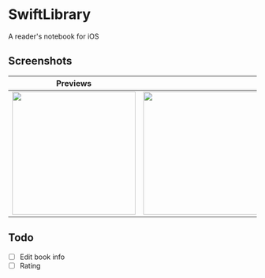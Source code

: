 # SwiftLibrary
A reader's notebook for iOS

## Screenshots

| Previews |  |  |
| ------------- | ------------- | ------------- |
|<img width="250px" src="https://user-images.githubusercontent.com/4803452/169536863-30e8a968-667b-4519-ae5e-63bd8d0b144b.png">|<img width="250px" src="https://user-images.githubusercontent.com/4803452/169536881-9cc465be-94d2-4787-bfeb-e25d4fcaaa42.png">|<img width="250px" src="https://user-images.githubusercontent.com/4803452/169536884-3cf3941b-77df-4676-a30f-723f471e9408.png">|


## Todo
- [ ] Edit book info
- [ ] Rating
